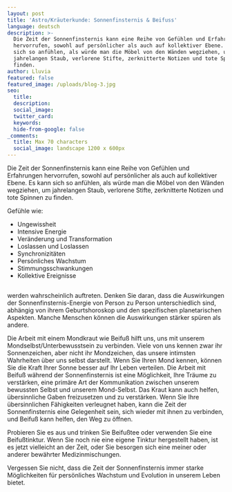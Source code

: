 ```yaml
---
layout: post
title: 'Astro/Kräuterkunde: Sonnenfinsternis & Beifuss'
language: deutsch
description: >-
  Die Zeit der Sonnenfinsternis kann eine Reihe von Gefühlen und Erfahrungen
  hervorrufen, sowohl auf persönlicher als auch auf kollektiver Ebene. Es kann
  sich so anfühlen, als würde man die Möbel von den Wänden wegziehen, um
  jahrelangen Staub, verlorene Stifte, zerknitterte Notizen und tote Spinnen zu
  finden. 
author: Lluvia
featured: false
featured_image: /uploads/blog-3.jpg
seo:
  title:
  description:
  social_image:
  twitter_card:
  keywords:
  hide-from-google: false
_comments:
  title: Max 70 characters
  social_image: landscape 1200 x 600px
---
```

Die Zeit der Sonnenfinsternis kann eine Reihe von Gefühlen und Erfahrungen hervorrufen, sowohl auf persönlicher als auch auf kollektiver Ebene. Es kann sich so anfühlen, als würde man die Möbel von den Wänden wegziehen, um jahrelangen Staub, verlorene Stifte, zerknitterte Notizen und tote Spinnen zu finden.&nbsp;

Gefühle wie:

* Ungewissheit
* Intensive Energie
* Veränderung und Transformation
* Loslassen und Loslassen
* Synchronizitäten&nbsp;
* Persönliches Wachstum
* Stimmungsschwankungen
* Kollektive Ereignisse&nbsp;

![](data:image/png;base64,iVBORw0KGgoAAAANSUhEUgAAAAEAAAABCAYAAAAfFcSJAAAAAXNSR0IArs4c6QAAAA1JREFUGFdj+P///38ACfsD/QVDRcoAAAAASUVORK5CYII=)

werden wahrscheinlich auftreten. Denken Sie daran, dass die Auswirkungen der Sonnenfinsternis-Energie von Person zu Person unterschiedlich sind, abhängig von ihrem Geburtshoroskop und den spezifischen planetarischen Aspekten. Manche Menschen können die Auswirkungen stärker spüren als andere.&nbsp;

Die Arbeit mit einem Mondkraut wie Beifuß hilft uns, uns mit unserem Mondselbst/Unterbewusstsein zu verbinden. Viele von uns kennen zwar ihr Sonnenzeichen, aber nicht ihr Mondzeichen, das unsere intimsten Wahrheiten über uns selbst darstellt. Wenn Sie Ihren Mond kennen, können Sie die Kraft Ihrer Sonne besser auf Ihr Leben verteilen. Die Arbeit mit Beifuß während der Sonnenfinsternis ist eine Möglichkeit, Ihre Träume zu verstärken, eine primäre Art der Kommunikation zwischen unserem bewussten Selbst und unserem Mond-Selbst. Das Kraut kann auch helfen, übersinnliche Gaben freizusetzen und zu verstärken. Wenn Sie Ihre übersinnlichen Fähigkeiten verleugnet haben, kann die Zeit der Sonnenfinsternis eine Gelegenheit sein, sich wieder mit ihnen zu verbinden, und Beifuß kann helfen, den Weg zu öffnen.

Probieren Sie es aus und trinken Sie Beifußtee oder verwenden Sie eine Beifußtinktur. Wenn Sie noch nie eine eigene Tinktur hergestellt haben, ist es jetzt vielleicht an der Zeit, oder Sie besorgen sich eine meiner oder anderer bewährter Medizinmischungen.

Vergessen Sie nicht, dass die Zeit der Sonnenfinsternis immer starke Möglichkeiten für persönliches Wachstum und Evolution in unserem Leben bietet.&nbsp;